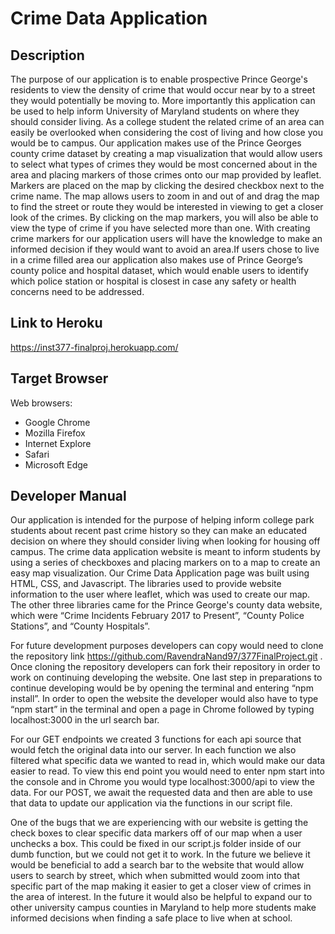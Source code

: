 # Crime Data Application

## Description

The purpose of our application is to enable prospective Prince George's residents to view the density of crime that would occur near by to a street they would potentially be moving to. More importantly this application can be used to help inform University of Maryland students on where they should consider living. As a college student the related crime of an area can easily be overlooked when considering the cost of living and how close you would be to campus. Our application makes use of the Prince Georges county crime dataset by creating a map visualization that would allow users to select what types of crimes they would be most concerned about in the area and placing markers of those crimes onto our map provided by leaflet. Markers are placed on the map by clicking the desired checkbox next to the crime name. The map allows users to zoom in and out of and drag the map to find the street or route they would be interested in viewing to get a closer look of the crimes. By clicking on the map markers, you will also be able to view the type of crime if you have selected more than one. With creating crime markers for our application users will have the knowledge to make an informed decision if they would want to avoid an area.If users chose to live in a crime filled area our application also makes use of Prince George’s county police and hospital dataset, which would enable users to identify which police station or hospital is closest in case any safety or health concerns need to be addressed.

## Link to Heroku

<https://inst377-finalproj.herokuapp.com/>

## Target Browser

Web browsers:

* Google Chrome
* Mozilla Firefox
* Internet Explore
* Safari
* Microsoft Edge

## Developer Manual

Our application is intended for the purpose of helping inform college park students about recent past crime history so they can make an educated decision on where they should consider living when looking for housing off campus. The crime data application website is meant to inform students by using a series of checkboxes and placing markers on to a map to create an easy map visualization. Our Crime Data Application page was built using HTML, CSS, and Javascript. The libraries used to provide website information to the user where leaflet, which was used to create our map. The other three libraries came for the Prince George's county data website, which were “Crime Incidents February 2017 to Present”, “County Police Stations”, and “County Hospitals”.

For future development purposes developers can copy would need to clone the repository link <https://github.com/RavendraNand97/377FinalProject.git> . Once cloning the repository developers can fork their repository in order to work on continuing developing the website. One last step in preparations to continue developing would be by opening the terminal and entering “npm install”. In order to open the website the developer would also have to type “npm start” in the terminal and open a page in Chrome followed by typing localhost:3000 in the url search bar.

For our GET endpoints we created 3 functions for each api source that would fetch the original data into our server. In each function we also filtered what specific data we wanted to read in, which would make our data easier to read. To view this end point you would need to enter npm start into the console and in Chrome you would type localhost:3000/api to view the data. For our POST, we await the requested data and then are able to use that data to update our application via the functions in our script file.

One of the bugs that we are experiencing with our website is getting the check boxes to clear specific data markers off of our map when a user unchecks a box. This could be fixed in our script.js folder inside of our dumb function, but we could not get it to work. In the future we believe it would be beneficial to add a search bar to the website that would allow users to search by street, which when submitted would zoom into that specific part of the map making it easier to get a closer view of crimes in the area of interest. In the future it would also be helpful to expand our to other university campus counties in Maryland to help more students make informed decisions when finding a safe place to live when at school.

